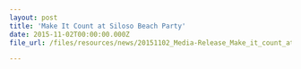 ```yaml
---
layout: post
title: 'Make It Count at Siloso Beach Party'
date: 2015-11-02T00:00:00.000Z
file_url: /files/resources/news/20151102_Media-Release_Make_it_count_at_Siloso_Beach_Party.pdf

---
```

